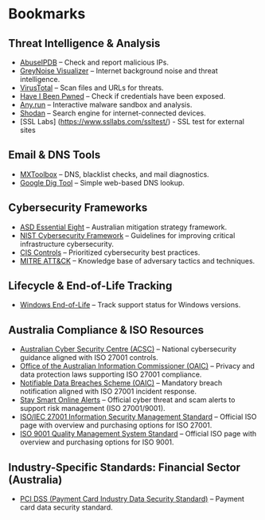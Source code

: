 # Bookmarks

## Threat Intelligence & Analysis
- [AbuseIPDB](https://www.abuseipdb.com/) – Check and report malicious IPs.
- [GreyNoise Visualizer](https://viz.greynoise.io/) – Internet background noise and threat intelligence.
- [VirusTotal](https://www.virustotal.com/gui/home/upload) – Scan files and URLs for threats.
- [Have I Been Pwned](https://haveibeenpwned.com/) – Check if credentials have been exposed.
- [Any.run](https://any.run/) – Interactive malware sandbox and analysis.
- [Shodan](https://www.shodan.io/) – Search engine for internet-connected devices.
- [SSL Labs] (https://www.ssllabs.com/ssltest/) - SSL test for external sites

## Email & DNS Tools
- [MXToolbox](https://mxtoolbox.com/) – DNS, blacklist checks, and mail diagnostics.
- [Google Dig Tool](https://toolbox.googleapps.com/apps/dig/) – Simple web-based DNS lookup.

## Cybersecurity Frameworks
- [ASD Essential Eight](https://blueprint.asd.gov.au/security-and-governance/essential-eight/) – Australian mitigation strategy framework.
- [NIST Cybersecurity Framework](https://www.nist.gov/cyberframework) – Guidelines for improving critical infrastructure cybersecurity.
- [CIS Controls](https://www.cisecurity.org/controls) – Prioritized cybersecurity best practices.
- [MITRE ATT&CK](https://attack.mitre.org/) – Knowledge base of adversary tactics and techniques.

## Lifecycle & End-of-Life Tracking
- [Windows End-of-Life](https://endoflife.date/windows) – Track support status for Windows versions.

## Australia Compliance & ISO Resources
- [Australian Cyber Security Centre (ACSC)](https://www.cyber.gov.au/) – National cybersecurity guidance aligned with ISO 27001 controls.
- [Office of the Australian Information Commissioner (OAIC)](https://www.oaic.gov.au/) – Privacy and data protection laws supporting ISO 27001 compliance.
- [Notifiable Data Breaches Scheme (OAIC)](https://www.oaic.gov.au/privacy/notifiable-data-breaches) – Mandatory breach notification aligned with ISO 27001 incident response.
- [Stay Smart Online Alerts](https://www.cyber.gov.au/acsc/view-all-content/alerts) – Official cyber threat and scam alerts to support risk management (ISO 27001/9001).
- [ISO/IEC 27001 Information Security Management Standard](https://www.iso.org/standard/54534.html) – Official ISO page with overview and purchasing options for ISO 27001.
- [ISO 9001 Quality Management System Standard](https://www.iso.org/standard/62085.html) – Official ISO page with overview and purchasing options for ISO 9001.

## Industry-Specific Standards: Financial Sector (Australia)
- [PCI DSS (Payment Card Industry Data Security Standard)](https://www.pcisecuritystandards.org/pci_security/) – Payment card data security standard.
